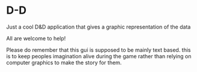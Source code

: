 # D-D
Just a cool D&amp;D application that gives a graphic representation of the data

All are welcome to help! 

Please do remember that this gui is supposed to be mainly text based.  this is to keep peoples imagination alive during the game rather
than relying on computer graphics to make the story for them.
